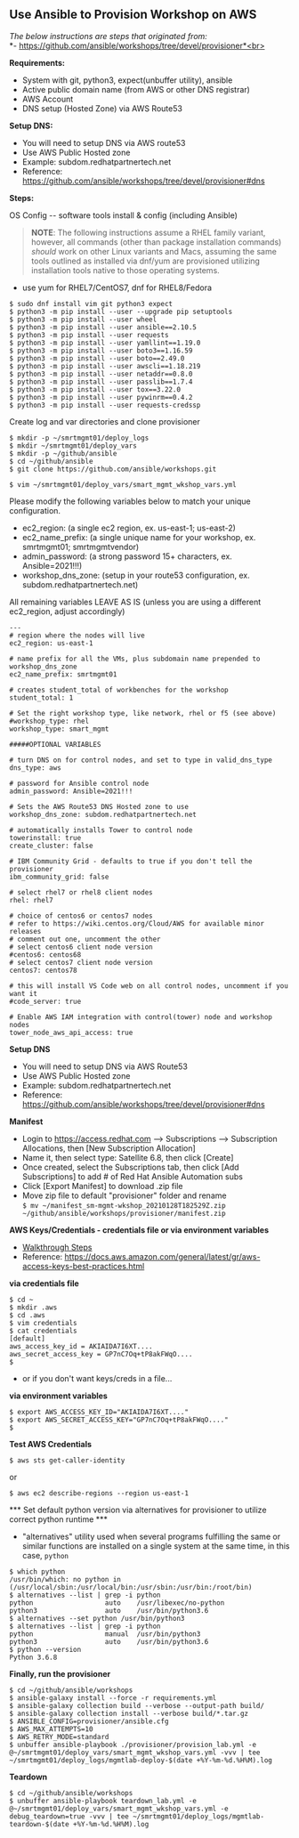 ## Use Ansible to Provision Workshop on AWS

*The below instructions are steps that originated from:*<br>
*- https://github.com/ansible/workshops/tree/devel/provisioner*<br>



**Requirements:**
- System with git, python3, expect(unbuffer utility), ansible
- Active public domain name (from AWS or other DNS registrar)
- AWS Account
- DNS setup (Hosted Zone) via AWS Route53

**Setup DNS:** 
- You will need to setup DNS via AWS route53
- Use AWS Public Hosted zone
- Example: subdom.redhatpartnertech.net
- Reference: https://github.com/ansible/workshops/tree/devel/provisioner#dns

**Steps:**
 
OS Config -- software tools install & config (including Ansible)

> **NOTE**: The following instructions assume a RHEL family variant, however, all commands (other than package installation commands) *should* work on other Linux variants and Macs, assuming the same tools outlined as installed via dnf/yum are provisioned utilizing installation tools native to those operating systems.

- use yum for RHEL7/CentOS7, dnf for RHEL8/Fedora
```
$ sudo dnf install vim git python3 expect
$ python3 -m pip install --user --upgrade pip setuptools
$ python3 -m pip install --user wheel
$ python3 -m pip install --user ansible==2.10.5
$ python3 -m pip install --user requests
$ python3 -m pip install --user yamllint==1.19.0
$ python3 -m pip install --user boto3==1.16.59
$ python3 -m pip install --user boto==2.49.0
$ python3 -m pip install --user awscli==1.18.219
$ python3 -m pip install --user netaddr==0.8.0
$ python3 -m pip install --user passlib==1.7.4
$ python3 -m pip install --user tox==3.22.0
$ python3 -m pip install --user pywinrm==0.4.2
$ python3 -m pip install --user requests-credssp
```

Create log and var directories and clone provisioner

```
$ mkdir -p ~/smrtmgmt01/deploy_logs
$ mkdir ~/smrtmgmt01/deploy_vars
$ mkdir -p ~/github/ansible
$ cd ~/github/ansible
$ git clone https://github.com/ansible/workshops.git

$ vim ~/smrtmgmt01/deploy_vars/smart_mgmt_wkshop_vars.yml
```
Please modify the following variables below to match your unique configuration.
- ec2_region: (a single ec2 region, ex. us-east-1; us-east-2)
- ec2_name_prefix: (a single unique name for your workshop, ex. smrtmgmt01; smrtmgmtvendor)
- admin_password: (a strong password 15+ characters, ex. Ansible=2021!!!)
- workshop_dns_zone: (setup in your route53 configuration, ex. subdom.redhatpartnertech.net)

All remaining variables LEAVE AS IS (unless you are using a different ec2_region, adjust accordingly)
```
---
# region where the nodes will live
ec2_region: us-east-1

# name prefix for all the VMs, plus subdomain name prepended to workshop_dns_zone
ec2_name_prefix: smrtmgmt01

# creates student_total of workbenches for the workshop
student_total: 1

# Set the right workshop type, like network, rhel or f5 (see above)
#workshop_type: rhel
workshop_type: smart_mgmt

#####OPTIONAL VARIABLES

# turn DNS on for control nodes, and set to type in valid_dns_type
dns_type: aws

# password for Ansible control node
admin_password: Ansible=2021!!!

# Sets the AWS Route53 DNS Hosted zone to use
workshop_dns_zone: subdom.redhatpartnertech.net

# automatically installs Tower to control node
towerinstall: true
create_cluster: false

# IBM Community Grid - defaults to true if you don't tell the provisioner
ibm_community_grid: false

# select rhel7 or rhel8 client nodes
rhel: rhel7

# choice of centos6 or centos7 nodes
# refer to https://wiki.centos.org/Cloud/AWS for available minor releases
# comment out one, uncomment the other
# select centos6 client node version
#centos6: centos68
# select centos7 client node version
centos7: centos78

# this will install VS Code web on all control nodes, uncomment if you want it
#code_server: true

# Enable AWS IAM integration with control(tower) node and workshop nodes
tower_node_aws_api_access: true
```

**Setup DNS** 
- You will need to setup DNS via AWS Route53
- Use AWS Public Hosted zone
- Example: subdom.redhatpartnertech.net
- Reference: https://github.com/ansible/workshops/tree/devel/provisioner#dns

**Manifest**
- Login to https://access.redhat.com --> Subscriptions --> Subscription Allocations, then [New Subscription Allocation]
- Name it, then select type: Satellite 6.8, then click [Create]
- Once created, select the Subscriptions tab, then click [Add Subscriptions] to add # of Red Hat Ansible Automation subs
- Click [Export Manifest] to download .zip file
- Move zip file to default "provisioner" folder and rename<br>
`$ mv ~/manifest_sm-mgmt-wkshop_20210128T182529Z.zip ~/github/ansible/workshops/provisioner/manifest.zip`

**AWS Keys/Credentials - credentials file or via environment variables**
- [Walkthrough Steps](https://github.com/ansible/workshops/blob/devel/docs/aws-directions/AWSHELP.md)
- Reference: https://docs.aws.amazon.com/general/latest/gr/aws-access-keys-best-practices.html

**via credentials file**
```
$ cd ~
$ mkdir .aws
$ cd .aws
$ vim credentials 
$ cat credentials
[default]
aws_access_key_id = AKIAIDA7I6XT....
aws_secret_access_key = GP7nC7Oq+tP8akFWqO....
$
```

- or if you don't want keys/creds in a file...

**via environment variables**
```
$ export AWS_ACCESS_KEY_ID="AKIAIDA7I6XT...."
$ export AWS_SECRET_ACCESS_KEY="GP7nC7Oq+tP8akFWqO...."
$
```

**Test AWS Credentials**
```
$ aws sts get-caller-identity
```
or
```
$ aws ec2 describe-regions --region us-east-1
```
*** Set default python version via alternatives for provisioner to utilize correct python runtime ***
- "alternatives" utility used when several programs fulfilling the same or similar functions are installed on a single system at the same time, in this case, `python`
```
$ which python
/usr/bin/which: no python in (/usr/local/sbin:/usr/local/bin:/usr/sbin:/usr/bin:/root/bin)
$ alternatives --list | grep -i python
python              	auto  	/usr/libexec/no-python
python3             	auto  	/usr/bin/python3.6
$ alternatives --set python /usr/bin/python3
$ alternatives --list | grep -i python
python              	manual	/usr/bin/python3
python3             	auto  	/usr/bin/python3.6
$ python --version
Python 3.6.8
```

**Finally, run the provisioner**
```
$ cd ~/github/ansible/workshops
$ ansible-galaxy install --force -r requirements.yml
$ ansible-galaxy collection build --verbose --output-path build/
$ ansible-galaxy collection install --verbose build/*.tar.gz
$ ANSIBLE_CONFIG=provisioner/ansible.cfg
$ AWS_MAX_ATTEMPTS=10
$ AWS_RETRY_MODE=standard
$ unbuffer ansible-playbook ./provisioner/provision_lab.yml -e @~/smrtmgmt01/deploy_vars/smart_mgmt_wkshop_vars.yml -vvv | tee ~/smrtmgmt01/deploy_logs/mgmtlab-deploy-$(date +%Y-%m-%d.%H%M).log
```

**Teardown**
```
$ cd ~/github/ansible/workshops
$ unbuffer ansible-playbook teardown_lab.yml -e @~/smrtmgmt01/deploy_vars/smart_mgmt_wkshop_vars.yml -e debug_teardown=true -vvv | tee ~/smrtmgmt01/deploy_logs/mgmtlab-teardown-$(date +%Y-%m-%d.%H%M).log
```


